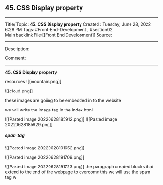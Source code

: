 ## 45. CSS Display property

---

Title/ Topic: __45. CSS Display property__
Created : Tuesday, June 28, 2022 6:28 PM
Tags: #Front-End-Development , #section02  
Main backlink File:[[Front End Development]]
Source: 

---
Description: 

Comment: 

---

__45. CSS Display property__


resources
![[mountain.png]]
 

![[cloud.png]]

these images are goiing to be embedded in to the website 

we will write the image tag in the index.html 

![[Pasted image 20220628185912.png]]
![[Pasted image 20220628185929.png]]


##### spam tag

![[Pasted image 20220628191652.png]]

![[Pasted image 20220628191709.png]]

![[Pasted image 20220628191723.png]]
the paragraph created  blocks that extend to the end of the webpage to overcome this we will use the spam tag w












